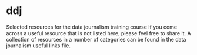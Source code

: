 # ddj
Selected resources for the data journalism training course
If you come across a useful resource that is not listed here, please feel free to share it.
A collection of resources in a number of categories can be found in the data journalism useful links file.

